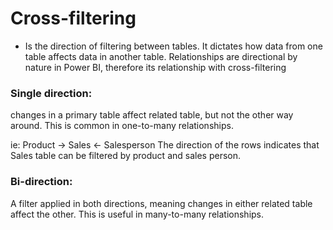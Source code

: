 # Cross-filtering
- Is the direction of filtering between tables. It dictates how data from one table affects data in another table. Relationships are directional by nature in Power BI, therefore its relationship with cross-filtering

### Single direction: 
changes in a primary table affect related table, but not the other way around. This is common in one-to-many relationships.

ie:
Product -> Sales <- Salesperson
The direction of the rows indicates that Sales table can be filtered by product and sales person.

### Bi-direction:  
A filter applied in both directions, meaning changes in either related table affect the other. This is useful in many-to-many relationships.
